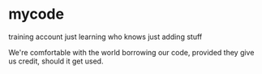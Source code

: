 # mycode 
training account
just learning
who knows
just adding stuff


We're comfortable with the world borrowing our code, provided they give us credit, should it get used.
